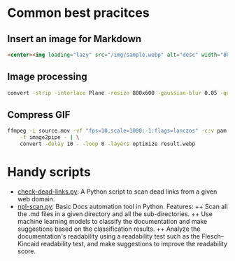 # Common best pracitces

## Insert an image for Markdown
``` html
<center><img loading="lazy" src="/img/sample.webp" alt="desc" width="800" height="600"/></center>
```
## Image processing
```bash
convert -strip -interlace Plane -resize 800x600 -gaussian-blur 0.05 -quality 85% source.png result.webp
```

## Compress GIF
```bash
ffmpeg -i source.mov -vf "fps=10,scale=1000:-1:flags=lanczos" -c:v pam \
    -f image2pipe - | \
    convert -delay 10 - -loop 0 -layers optimize result.webp
```

# Handy scripts
+ [check-dead-links.py](https://github.com/p1ng-request/automation-scripts-best-pracitces/blob/main/check-dead-links.py): A Python script to scan dead links from a given web domain.
+ [npl-scan.py](https://github.com/p1ng-request/automation-scripts/blob/main/nlp-scan.py): Basic Docs automation tool in Python. Features:
++ Scan all the .md files in a given directory and all the sub-directories.
++ Use machine learning models to classify the documentation and make suggestions based on the classification results.
++ Analyze the documentation's readability using a readability test such as the Flesch–Kincaid readability test, and make suggestions to improve the readability score.
